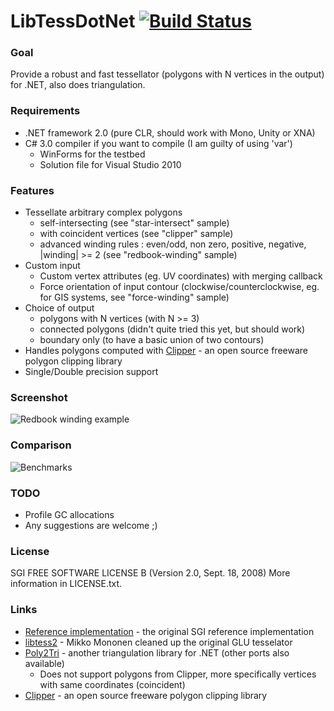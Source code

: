 LibTessDotNet [![Build Status](https://ci.appveyor.com/api/projects/status/ypuw4wca67vr5k8u?svg=true)](https://ci.appveyor.com/project/speps/libtessdotnet)
=============

### Goal

Provide a robust and fast tessellator (polygons with N vertices in the output) for .NET, also does triangulation.

### Requirements

* .NET framework 2.0 (pure CLR, should work with Mono, Unity or XNA)
* C# 3.0 compiler if you want to compile (I am guilty of using 'var')
    - WinForms for the testbed
    - Solution file for Visual Studio 2010

### Features

* Tessellate arbitrary complex polygons
    - self-intersecting (see "star-intersect" sample)
    - with coincident vertices (see "clipper" sample)
    - advanced winding rules : even/odd, non zero, positive, negative, |winding| >= 2 (see "redbook-winding" sample)
* Custom input
    - Custom vertex attributes (eg. UV coordinates) with merging callback
    - Force orientation of input contour (clockwise/counterclockwise, eg. for GIS systems, see "force-winding" sample)
* Choice of output
    - polygons with N vertices (with N >= 3)
    - connected polygons (didn't quite tried this yet, but should work)
    - boundary only (to have a basic union of two contours)
* Handles polygons computed with [Clipper](http://www.angusj.com/delphi/clipper.php) - an open source freeware polygon clipping library
* Single/Double precision support

### Screenshot

![Redbook winding example](https://raw.github.com/speps/LibTessDotNet/master/TessBed/Misc/screenshot.png)

### Comparison

![Benchmarks](https://raw.github.com/speps/LibTessDotNet/master/TessBed/Misc/benchmarks.png)

### TODO

* Profile GC allocations
* Any suggestions are welcome ;)

### License

SGI FREE SOFTWARE LICENSE B (Version 2.0, Sept. 18, 2008)
More information in LICENSE.txt.

### Links
* [Reference implementation](http://oss.sgi.com/projects/ogl-sample) - the original SGI reference implementation
* [libtess2](https://github.com/memononen/libtess2) - Mikko Mononen cleaned up the original GLU tesselator
* [Poly2Tri](http://code.google.com/p/poly2tri/) - another triangulation library for .NET (other ports also available)
    - Does not support polygons from Clipper, more specifically vertices with same coordinates (coincident)
* [Clipper](http://www.angusj.com/delphi/clipper.php) - an open source freeware polygon clipping library
